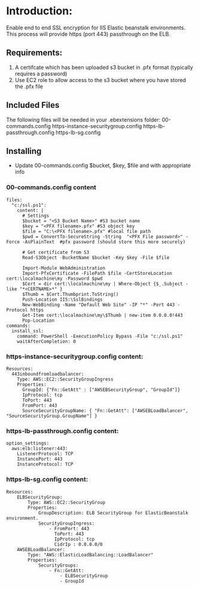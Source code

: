 # Introduction:
Enable end to end SSL encryption for IIS Elastic beanstalk environments.  This process will provide https (port 443) passthrough on the ELB.

## Requirements:
1.  A certifcate which has been uploaded s3 bucket in .pfx format (typically requires a password)
2.  Use EC2 role to allow access to the s3 bucket where you have stored the .pfx file

## Included Files
The following files will be needed in your .ebextensions folder:
00-commands.config
https-instance-securitygroup.config
https-lb-passthrough.config
https-lb-sg.config

## Installing
- Update 00-commands.config $bucket, $key, $file and <CERTNAME> with appropriate info

### 00-commands.config content
```
files:
  "c:/ssl.ps1":
    content: |
      # Settings
      $bucket = "<S3 Bucket Name>" #S3 bucket name
      $key = "<PFX filename>.pfx" #S3 object key
      $file = "C:\<PFX filename>.pfx" #local file path
      $pwd = ConvertTo-SecureString -String  "<PFX File password>" -Force -AsPlainText  #pfx password (should store this more securely)

      # Get certificate from S3
      Read-S3Object -BucketName $bucket -Key $key -File $file

      Import-Module WebAdministration
      Import-PfxCertificate -FilePath $file -CertStoreLocation cert:\localmachine\my -Password $pwd
      $Cert = dir cert:\localmachine\my | Where-Object {$_.Subject -like "*<CERTNAME>*" }
      $Thumb = $Cert.Thumbprint.ToString()
      Push-Location IIS:\SslBindings
      New-WebBinding -Name "Default Web Site" -IP "*" -Port 443 -Protocol https
      Get-Item cert:\localmachine\my\$Thumb | new-item 0.0.0.0!443
      Pop-Location
commands:
  install_ssl:
    command: PowerShell -ExecutionPolicy Bypass -File "c:/ssl.ps1"
    waitAfterCompletion: 0
```

### https-instance-securitygroup.config content:
```
Resources:
  443inboundfromloadbalancer:
    Type: AWS::EC2::SecurityGroupIngress
    Properties:
      GroupId: {"Fn::GetAtt" : ["AWSEBSecurityGroup", "GroupId"]}
      IpProtocol: tcp
      ToPort: 443
      FromPort: 443
      SourceSecurityGroupName: { "Fn::GetAtt": ["AWSEBLoadBalancer", "SourceSecurityGroup.GroupName"] }
```

### https-lb-passthrough.config content:
```
option_settings:
  aws:elb:listener:443:
    ListenerProtocol: TCP
    InstancePort: 443
    InstanceProtocol: TCP
```

### https-lb-sg.config content:
```
Resources:
    ELBSecurityGroup:
        Type: AWS::EC2::SecurityGroup
        Properties:
            GroupDescription: ELB SecurityGroup for ElasticBeanstalk environment.
            SecurityGroupIngress:
                - FromPort: 443
                  ToPort: 443
                  IpProtocol: tcp
                  CidrIp : 0.0.0.0/0
    AWSEBLoadBalancer:
        Type: "AWS::ElasticLoadBalancing::LoadBalancer"
        Properties:
            SecurityGroups:
                - Fn::GetAtt:
                    - ELBSecurityGroup
                    - GroupId
```
